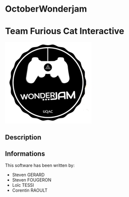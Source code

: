 # OctoberWonderjam
# Team Furious Cat Interactive
![logo wonderjam UQAC](/assets/img/gamejam.png)


## Description


## Informations

This software has been written by:
* Steven GERARD
* Steven FOUGERON
* Loïc TESSI
* Corentin RAOULT
